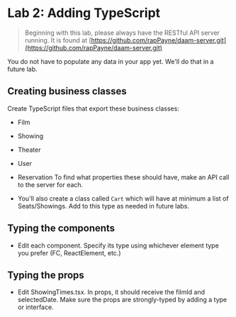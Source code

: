 # Lab 2: Adding TypeScript

> Beginning with this lab, please always have the RESTful API server running. It is found at [https://github.com/rapPayne/daam-server.git](https://github.com/rapPayne/daam-server.git)

You do not have to populate any data in your app yet. We'll do that in a future lab.

## Creating business classes
Create TypeScript files that export these business classes:
- Film
- Showing
- Theater
- User
- Reservation
To find what properties these should have, make an API call to the server for each.

- You'll also create a class called `Cart` which will have at minimum a list of Seats/Showings. Add to this type as needed in future labs.

## Typing the components
- Edit each component. Specify its type using whichever element type you prefer (FC, ReactElement, etc.)

## Typing the props
- Edit ShowingTimes.tsx. In props, it should receive the filmId and selectedDate. Make sure the props are strongly-typed by adding a type or interface.

